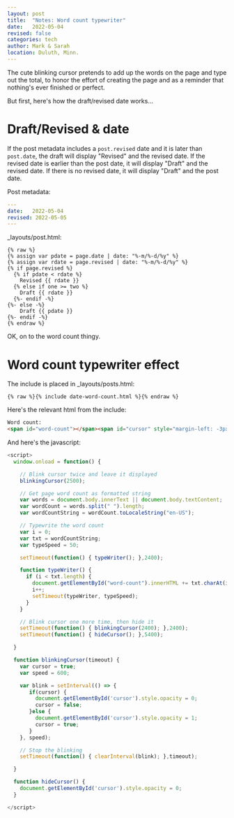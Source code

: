 ```yaml
---
layout: post
title:  "Notes: Word count typewriter"
date:   2022-05-04
revised: false
categories: tech
author: Mark & Sarah
location: Duluth, Minn.
---
```


The cute blinking cursor pretends to add up the words on the page and type out the total, to honor the effort of creating the page and as a reminder that nothing's ever finished or perfect.

But first, here's how the draft/revised date works...

# Draft/Revised & date   

If the post metadata includes a `post.revised` date and it is later than `post.date`, the draft will display "Revised" and the revised date. If the revised date is earlier than the post date, it will display "Draft" and the revised date. If there is no revised date, it will display "Draft" and the post date.

Post metadata:

```yml
---
date:   2022-05-04
revised: 2022-05-05
---
```

_layouts/post.html:

```
{% raw %}
{% assign var pdate = page.date | date: "%-m/%-d/%y" %}
{% assign var rdate = page.revised | date: "%-m/%-d/%y" %}
{% if page.revised %}
  {% if pdate < rdate %}
    Revised {{ rdate }}
  {% else if one >= two %}
    Draft {{ rdate }}
  {%- endif -%}
{%- else -%}
    Draft {{ pdate }}
{%- endif -%}
{% endraw %}
```

OK, on to the word count thingy.

# Word count typewriter effect

The include is placed in _layouts/posts.html:

```
{% raw %}{% include date-word-count.html %}{% endraw %}
```

Here's the relevant html from the include:

```html
Word count:
<span id="word-count"></span><span id="cursor" style="margin-left: -3px">|</span>
```

And here's the javascript:

```js
<script>
  window.onload = function() {

    // Blink cursor twice and leave it displayed
    blinkingCursor(2500);

    // Get page word count as formatted string
    var words = document.body.innerText || document.body.textContent;
    var wordCount = words.split(" ").length;
    var wordCountString = wordCount.toLocaleString("en-US");

    // Typewrite the word count
    var i = 0;
    var txt = wordCountString;
    var typeSpeed = 50;

    setTimeout(function() { typeWriter(); },2400);

    function typeWriter() {
      if (i < txt.length) {
        document.getElementById("word-count").innerHTML += txt.charAt(i);
        i++;
        setTimeout(typeWriter, typeSpeed);
      }
    }

    // Blink cursor one more time, then hide it
    setTimeout(function() { blinkingCursor(2400); },2400);
    setTimeout(function() { hideCursor(); },5400);

  }

  function blinkingCursor(timeout) {
    var cursor = true;
    var speed = 600;

    var blink = setInterval(() => {
       if(cursor) {
         document.getElementById('cursor').style.opacity = 0;
         cursor = false;
       }else {
         document.getElementById('cursor').style.opacity = 1;
         cursor = true;
       }
    }, speed);

    // Stop the blinking
    setTimeout(function() { clearInterval(blink); },timeout);

  }

  function hideCursor() {
    document.getElementById('cursor').style.opacity = 0;
  }

</script>
```
